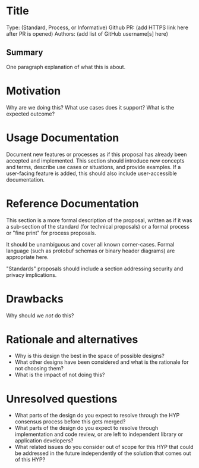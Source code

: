 # Title

Type: (Standard, Process, or Informative)
Github PR: (add HTTPS link here after PR is opened)
Authors: (add list of GitHub username[s] here)


## Summary
[summary]: #summary

One paragraph explanation of what this is about.


# Motivation
[motivation]: #motivation

Why are we doing this? What use cases does it support? What is the expected outcome?


# Usage Documentation
[usage-documentation]: #usage-documentation

Document new features or processes as if this proposal has already been accepted and implemented. This section should introduce new concepts and terms, describe use cases or situations, and provide examples. If a user-facing feature is added, this should also include user-accessible documentation.


# Reference Documentation
[reference-documentation]: #reference-documentation

This section is a more formal description of the proposal, written as if it was a sub-section of the standard (for technical proposals) or a formal process or "fine print" for process proposals.

It should be unambiguous and cover all known corner-cases. Formal language (such as protobuf schemas or binary header diagrams) are appropriate here.

"Standards" proposals should include a section addressing security and privacy implications.


# Drawbacks
[drawbacks]: #drawbacks

Why should we *not* do this?


# Rationale and alternatives
[alternatives]: #alternatives

- Why is this design the best in the space of possible designs?
- What other designs have been considered and what is the rationale for not choosing them?
- What is the impact of not doing this?


# Unresolved questions
[unresolved]: #unresolved-questions

- What parts of the design do you expect to resolve through the HYP consensus process before this gets merged?
- What parts of the design do you expect to resolve through implementation and code review, or are left to independent library or application developers?
- What related issues do you consider out of scope for this HYP that could be addressed in the future independently of the solution that comes out of this HYP?
